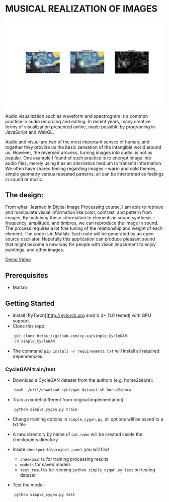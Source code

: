# MUSICAL REALIZATION OF IMAGES

<img src="./output/The-Starry-Night-Vincent/The-Starry-Night-Vincent_processed.jpg" width="600"/>

Audio visualization such as waveform and spectrogram is a common practice in audio recording and editing. In recent years, many creative forms of visualization presented online, made possible by programing in JavaScript and WebGL.

Audio and visual are two of the most important senses of human, and together they provide us the basic sensation of the intangible world around us. However, the reversed process, turning images into audio, is not as popular. One example I found of such practice is to encrypt image into audio files, merely using it as an alternative medium to transmit information. We often have shared feeling regarding images – warm and cold themes, simple geometry versus repeated patterns, all can be interpreted as feelings in sound or music.

## The design:

From what I learned in Digital Image Processing course, I am able to retrieve and manipulate visual information like color, contrast, and pattern from images. By matching these information to elements in sound synthesis – frequency, amplitude, and timbres, we can reproduce the image in sound. The process requires a lot fine tuning of the relationship and weight of each element.
The code is in Matlab. Each note will be generated by an open source oscillator. Hopefully this application can produce pleasant sound that might become a new way for people with vision impairment to enjoy paintings, and other images.



[Demo Video](http://cyxu.tv/portfolio/musical-realization-of-images)

## Prerequisites
- Matlab 

## Getting Started

- Install [PyTorch](http://pytorch.org and) 0.4+ (1.0 tested) with GPU support.
- Clone this repo:
```bash
    git clone https://github.com/cy-xu/simple_CycleGAN
    cd simple_CycleGAN
```
- The command `pip install -r requirements.txt` will install all required dependencies.

### CycleGAN train/test
- Download a CycleGAN dataset from the authors (e.g. horse2zebra):
```bash
    bash ./util/download_cyclegan_dataset.sh horse2zebra
```

- Train a model (different from original implementation):
```bash
    python simple_cygan.py train
```
  - Change training options in `simple_cygan.py`, all options will be saved to a txt file
  - A new directory by name of `opt.name` will be created inside the checkpoints directory
  - Inside `checkpoints\project_name\` you will find 
    - `checkpoints` for training processing results
    - `models` for saved models
    - `test_results` for running `python simple_cygan.py test` on testing dataset

- Test the model:
```bash
    python simple_cygan.py test
```
